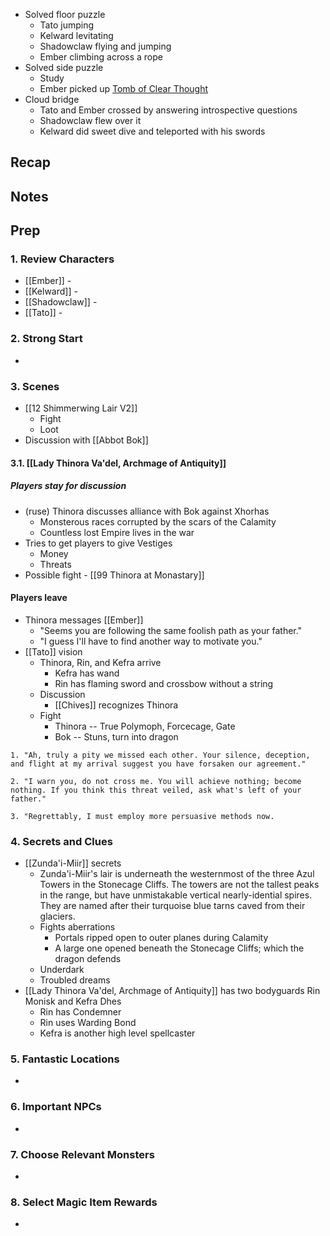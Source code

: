 * Solved floor puzzle
	* Tato jumping
	* Kelward levitating
	* Shadowclaw flying and jumping
	* Ember climbing across a rope
* Solved side puzzle
	* Study
	* Ember picked up [Tomb of Clear Thought](https://www.dndbeyond.com/magic-items/4781-tome-of-clear-thought)
* Cloud bridge
	* Tato and Ember crossed by answering introspective questions
	* Shadowclaw flew over it
	* Kelward did sweet dive and teleported with his swords
## Recap

## Notes
## Prep
### 1. Review Characters

* [[Ember]] - 
* [[Kelward]] -
* [[Shadowclaw]] - 
* [[Tato]] - 

### 2. Strong Start

* 

### 3. Scenes

* [[12 Shimmerwing Lair V2]]
	* Fight
	* Loot
* Discussion with [[Abbot Bok]]

#### 3.1. [[Lady Thinora Va'del, Archmage of Antiquity]]

##### Players stay for discussion
* (ruse) Thinora discusses alliance with Bok against Xhorhas
	* Monsterous races corrupted by the scars of the Calamity
	* Countless lost Empire lives in the war
* Tries to get players to give Vestiges
	* Money
	* Threats
* Possible fight - [[99 Thinora at Monastary]]
#### Players leave
* Thinora messages [[Ember]]
	* "Seems you are following the same foolish path as your father."
	* "I guess I'll have to find another way to motivate you."
* [[Tato]] vision
	* Thinora, Rin, and Kefra arrive
		* Kefra has wand
		* Rin has flaming sword and crossbow without a string
	* Discussion
		* [[Chives]] recognizes Thinora
	* Fight
		* Thinora -- True Polymoph, Forcecage, Gate
		* Bok -- Stuns, turn into dragon

```
1. "Ah, truly a pity we missed each other. Your silence, deception, and flight at my arrival suggest you have forsaken our agreement."
    
2. "I warn you, do not cross me. You will achieve nothing; become nothing. If you think this threat veiled, ask what's left of your father."
    
3. "Regrettably, I must employ more persuasive methods now.
```


### 4. Secrets and Clues

* [[Zunda'i-Miir]] secrets
	* Zunda'i-Miir's lair is underneath the westernmost of the three Azul Towers in the Stonecage Cliffs. The towers are not the tallest peaks in the range, but have unmistakable vertical nearly-idential spires. They are named after their turquoise blue tarns caved from their glaciers.
	* Fights aberrations
		* Portals ripped open to outer planes during Calamity
		* A large one opened beneath the Stonecage Cliffs; which the dragon defends
	* Underdark
	* Troubled dreams
* [[Lady Thinora Va'del, Archmage of Antiquity]] has two bodyguards Rin Monisk and Kefra Dhes
	* Rin has Condemner
	* Rin uses Warding Bond
	* Kefra is another high level spellcaster

### 5. Fantastic Locations

* 

### 6. Important NPCs

* 

### 7. Choose Relevant Monsters

* 

### 8. Select Magic Item Rewards

* 
